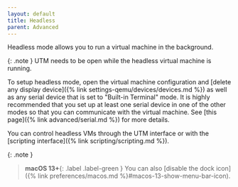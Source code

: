 ```yaml
---
layout: default
title: Headless
parent: Advanced
---
```

Headless mode allows you to run a virtual machine in the background.

{: .note }
UTM needs to be open while the headless virtual machine is running.

To setup headless mode, open the virtual machine configuration and [delete any display device]({% link settings-qemu/devices/devices.md %}) as well as any serial device that is set to "Built-in Terminal" mode. It is highly recommended that you set up at least one serial device in one of the other modes so that you can communicate with the virtual machine. See [this page]({% link advanced/serial.md %}) for more details.

You can control headless VMs through the UTM interface or with the [scripting interface]({% link scripting/scripting.md %}).

{: .note }
> **macOS 13+**{: .label .label-green }
> You can also [disable the dock icon]({% link preferences/macos.md %}#macos-13-show-menu-bar-icon).
